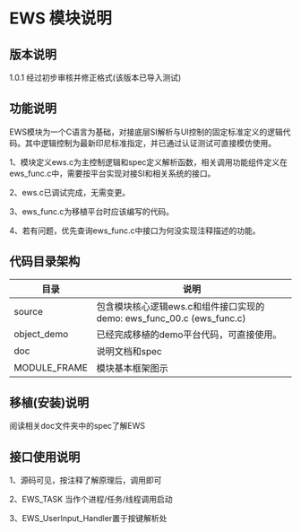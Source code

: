 # EWS 模块说明
## 版本说明
1.0.1 经过初步审核并修正格式(该版本已导入测试)

## 功能说明
EWS模块为一个C语言为基础，对接底层SI解析与UI控制的固定标准定义的逻辑代码。其中逻辑控制为最新印尼标准指定，并已通过认证测试可直接模仿使用。

1、模块定义ews.c为主控制逻辑和spec定义解析函数，相关调用功能组件定义在ews_func.c中，需要按平台实现对接SI和相关系统的接口。

2、ews.c已调试完成，无需变更。

3、ews_func.c为移植平台时应该编写的代码。

4、若有问题，优先查询ews_func.c中接口为何没实现注释描述的功能。

## 代码目录架构

| 目录     |       说明 |
| ------------ |  ---- |
| source | 包含模块核心逻辑ews.c和组件接口实现的demo: ews_func_00.c (ews_func.c) |
| object_demo | 已经完成移植的demo平台代码，可直接使用。 |
| doc      | 说明文档和spec |
| MODULE_FRAME | 模块基本框架图示 |

## 移植(安装)说明

阅读相关doc文件夹中的spec了解EWS

## 接口使用说明

1、源码可见，按注释了解原理后，调用即可

2、EWS_TASK 当作个进程/任务/线程调用启动

3、EWS_UserInput_Handler置于按键解析处


